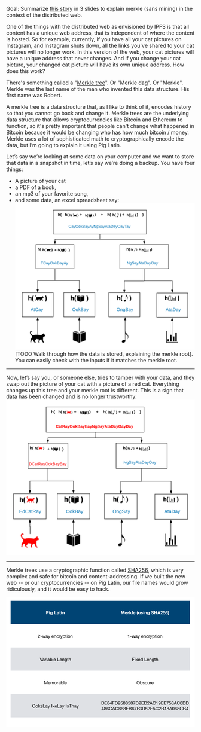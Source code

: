 Goal: Summarize [this story](dear-mimi.md) in 3 slides to explain merkle (sans mining) in the context of the distributed web.

One of the things with the distributed web as envisioned by IPFS is that all content has a unique web address, that is independent of where the content is hosted.  So for example, currently, if you have all your cat pictures on Instagram, and Instagram shuts down, all the links you've shared to your cat pictures will no longer work. In this version of the web, your cat pictures will have a unique address that never changes. And if you change your cat picture, your changed cat picture will have its own unique address.  How does this work? 

There's something called a "[Merkle tree](https://en.wikipedia.org/wiki/Merkle_tree)".  Or "Merkle dag". Or "Merkle".  Merkle was the last name of the man who invented this data structure. His first name was Robert. 

A merkle tree is a data structure that, as I like to think of it, encodes history so that you cannot go back and change it. 
Merkle trees are the underlying data structure that allows cryptocurrencies like Bitcoin and Ethereum to function, so it's pretty important that people can't change what happened in Bitcoin because it would be changing who has how much bitcoin / money. Merkle uses a lot of sophisticated math to cryptographically encode the data, but I’m going to explain it using Pig Latin. 


Let’s say we’re looking at some data on your computer and we want to store that data in a snapshot in time, let’s say we’re doing a backup.  You have four things:  

* A picture of your cat
* a PDF of a book, 
* an mp3 of your favorite song, 
* and some data, an excel spreadsheet say: 
![Merkle with cats](CatMerkle.png "Merkle with Cats")
[TODO Walk through how the data is stored, explaining the merkle root]. You can easily check with the inputs if it matches the merkle root.

---
Now, let’s say you, or someone else, tries to tamper with your data, and they swap out the picture of your cat with a picture of a red cat. Everything changes up this tree and your merkle root is different. This is a sign that data has been changed and is no longer trustworthy:
![Changed Merkle with cats](CatMerkleChanged.png "Merkle with a changed cat")

---

Merkle trees use a cryptographic function called [SHA256](https://en.wikipedia.org/wiki/SHA-2), which is very complex and safe for bitcoin and content-addressing.  If we built the new web -- or our cryptocurrencies -- on Pig Latin, our file names would grow ridiculously, and it would be easy to hack.  

![Pig Latin v. SHA256](SHA256vPigLatin.png "Pig Latin versus SHA256")



